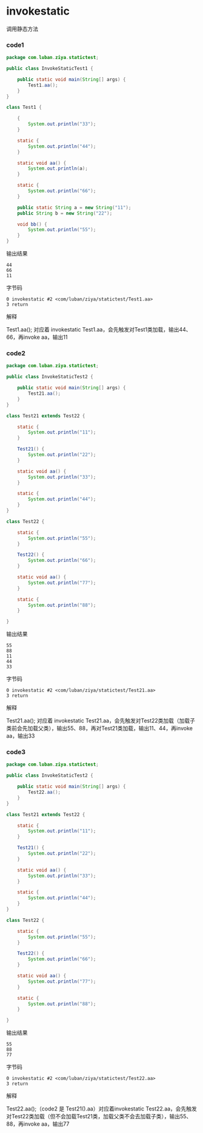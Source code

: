 
# invokestatic

调用静态方法

### code1

```java
package com.luban.ziya.statictest;

public class InvokeStaticTest1 {

    public static void main(String[] args) {
        Test1.aa();
    }
}

class Test1 {

    {
        System.out.println("33");
    }

    static {
        System.out.println("44");
    }

    static void aa() {
        System.out.println(a);
    }

    static {
        System.out.println("66");
    }

    public static String a = new String("11");
    public String b = new String("22");

    void bb() {
        System.out.println("55");
    }
}
```

输出结果
```
44
66
11
```

字节码
```
0 invokestatic #2 <com/luban/ziya/statictest/Test1.aa>
3 return
```

解释

Test1.aa(); 对应着 invokestatic Test1.aa，会先触发对Test1类加载，输出44、66，再invoke aa，输出11

### code2

```java
package com.luban.ziya.statictest;

public class InvokeStaticTest2 {

    public static void main(String[] args) {
        Test21.aa();
    }
}

class Test21 extends Test22 {

    static {
        System.out.println("11");
    }

    Test21() {
        System.out.println("22");
    }

    static void aa() {
        System.out.println("33");
    }

    static {
        System.out.println("44");
    }
}

class Test22 {

    static {
        System.out.println("55");
    }

    Test22() {
        System.out.println("66");
    }

    static void aa() {
        System.out.println("77");
    }

    static {
        System.out.println("88");
    }

}
```

输出结果
```
55
88
11
44
33
```

字节码
```
0 invokestatic #2 <com/luban/ziya/statictest/Test21.aa>
3 return
```

解释

Test21.aa(); 对应着 invokestatic Test21.aa，会先触发对Test22类加载（加载子类前会先加载父类），输出55、88，再对Test21类加载，输出11、44，再invoke aa，输出33

### code3

```java
package com.luban.ziya.statictest;

public class InvokeStaticTest2 {

    public static void main(String[] args) {
        Test22.aa();
    }
}

class Test21 extends Test22 {

    static {
        System.out.println("11");
    }

    Test21() {
        System.out.println("22");
    }

    static void aa() {
        System.out.println("33");
    }

    static {
        System.out.println("44");
    }
}

class Test22 {

    static {
        System.out.println("55");
    }

    Test22() {
        System.out.println("66");
    }

    static void aa() {
        System.out.println("77");
    }

    static {
        System.out.println("88");
    }

}
```

输出结果
```
55
88
77
```

字节码
```
0 invokestatic #2 <com/luban/ziya/statictest/Test22.aa>
3 return
```

解释

Test22.aa();（code2 是 Test21().aa）对应着invokestatic Test22.aa，会先触发对Test22类加载（但不会加载Test21类，加载父类不会去加载子类），输出55、88，再invoke aa，输出77
